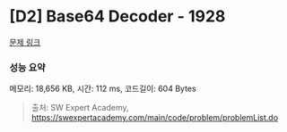 # [D2] Base64 Decoder - 1928 

[문제 링크](https://swexpertacademy.com/main/code/problem/problemDetail.do?contestProbId=AV5PR4DKAG0DFAUq) 

### 성능 요약

메모리: 18,656 KB, 시간: 112 ms, 코드길이: 604 Bytes



> 출처: SW Expert Academy, https://swexpertacademy.com/main/code/problem/problemList.do